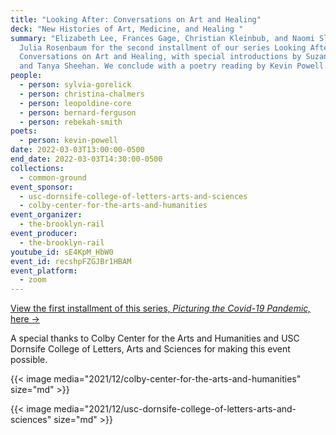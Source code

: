 ```yaml
---
title: "Looking After: Conversations on Art and Healing"
deck: "New Histories of Art, Medicine, and Healing "
summary: "Elizabeth Lee, Frances Gage, Christian Kleinbub, and Naomi Slipp join
  Julia Rosenbaum for the second installment of our series Looking After:
  Conversations on Art and Healing, with special introductions by Suzanne Hudson
  and Tanya Sheehan. We conclude with a poetry reading by Kevin Powell."
people:
  - person: sylvia-gorelick
  - person: christina-chalmers
  - person: leopoldine-core
  - person: bernard-ferguson
  - person: rebekah-smith
poets:
  - person: kevin-powell
date: 2022-03-03T13:00:00-0500
end_date: 2022-03-03T14:30:00-0500
collections:
  - common-ground
event_sponsor:
  - usc-dornsife-college-of-letters-arts-and-sciences
  - colby-center-for-the-arts-and-humanities
event_organizer:
  - the-brooklyn-rail
event_producer:
  - the-brooklyn-rail
youtube_id: sE4KpM_HbW0
event_id: recshpFZGJBr1HBAM
event_platform:
  - zoom
---
```

[View the first installment of this series, *Picturing the Covid-19 Pandemic,* here →](https://brooklynrail.org/events/2022/02/03/looking-after-conversations-on-art-and-healing/)

A special thanks to Colby Center for the Arts and Humanities and USC Dornsife College of Letters, Arts and Sciences for making this event possible. 

{{< image media="2021/12/colby-center-for-the-arts-and-humanities" size="md" >}}

{{< image media="2021/12/usc-dornsife-college-of-letters-arts-and-sciences" size="md" >}}

[](https://www.lissongallery.com/exhibitions/haroon-mirza-a-dyson-sphere)